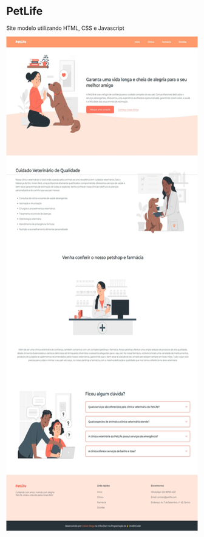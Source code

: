 # PetLife
<p>Site modelo utilizando HTML, CSS e Javascript</p>
<div align="center">
    <img src="pet-life.jpeg" auth="preview-img" width="650" height="1300">
<div>

